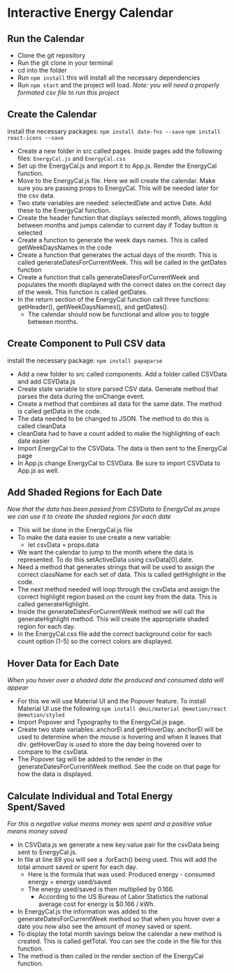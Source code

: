 # Interactive Energy Calendar

## Run the Calendar ##
- Clone the git repository 
- Run the git clone in your terminal
- cd into the folder
- Run `npm install` this will install all the necessary dependencies
- Run `npm start` and the project will load. *Note: you will need a properly formated csv file to run this project*

## Create the Calendar ##
install the necessary packages:
`npm install date-fns --save`
`npm install react-icons --save`

- Create a new folder in src called pages. Inside pages add the following files: `EnergyCal.js` and `EnergyCal.css`
- Set up the EnergyCal.js and import it to App.js. Render the EnergyCal function.
- Move to the EnergyCal.js file. Here we will create the calendar. Make sure you are passing props to EnergyCal. This will be needed later for the csv data.
- Two state variables are needed: selectedDate and active Date. Add these to the EnergyCal function.
-  Create the header function that displays selected month, allows toggling between months and jumps calendar to current day if Today button is selected
- Create a function to generate the week days names. This is called getWeekDaysNames in the code
- Create a function that generates the actual days of the month. This is called generateDatesForCurrentWeek. This will be called in the getDates function
- Create a function that calls generateDatesForCurrentWeek and populates the month displayed with the correct dates on the correct day of the week.  This function is called getDates.
- In the return section of the EnergyCal function call three functions: getHeader(), getWeekDaysNames(), and getDates(). 
    - The calendar should now be functional and allow you to toggle between months.

## Create Component to Pull CSV data ##
install the necessary package:
`npm install papaparse`
- Add a new folder to src called components. Add a folder called CSVData and add CSVData.js
- Create state variable to store parsed CSV data. Generate method that parses the data during the onChange event.
- Create a method that combines all data for the same date.  The method is called getData in the code.
- The data needed to be changed to JSON. The method to do this is called cleanData
- cleanData had to have a count added to make the highlighting of each date easier
- Import EnergyCal to the CSVData. The data is then sent to the EnergyCal page
- In App.js change EnergyCal to CSVData.  Be sure to import CSVData to App.js as well.

## Add Shaded Regions for Each Date ##
*Now that the data has been passed from CSVData to EnergyCal as props we can use it to create the shaded regions for each date*

- This will be done in the EnergyCal.js file
- To make the data easier to use create a new variable:
    - let csvData = props.data
- We want the calendar to jump to the month where the data is represented. To do this setActiveData using csvData[0].date. 
- Need a method that generates strings that will be used to assign the correct className for each set of data. This is called getHighlight in the code.
- The next method needed will loop through the csvData and assign the correct highlight region based on the count key from the data. This is called generateHighlight.
- Inside the generateDatesForCurrentWeek method we will call the generateHighlight method. This will create the appropriate shaded region for each day.
- In the EnergyCal.css file add the correct background color for each count option (1-5) so the correct colors are displayed.


## Hover Data for Each Date ##
*When you hover over a shaded date the produced and consumed data will appear*

- For this we will use Material UI and the Popover feature. To install Material UI use the following
`npm install @mui/material @emotion/react @emotion/styled`
- Import Popover and Typography to the EnergyCal.js page. 
- Create two state variables: anchorEl and getHoverDay. anchorEl will be used to determine when the mouse is hovering and when it leaves that div. getHoverDay is used to store the day being hovered over to compare to the csvData.
- The Popover tag will be added to the render in the generateDatesForCurrentWeek method. See the code on that page for how the data is displayed.


## Calculate Individual and Total Energy Spent/Saved ##
*For this a negative value means money was spent and a positive value means money saved*

- In CSVData.js we generate a new key:value pair for the csvData being sent to EnergyCal.js.
- In file at line 89 you will see a .forEach() being used. This will add the total amount saved or spent for each day. 
    - Here is the formula that was used: 
        Produced energy - consumed energy = energy used/saved
    - The energy used/saved is then multiplied by 0.166.
        - According to the US Bureau of Labor Statistics the national average cost for energy is $0.166 / kWh. 
- In EnergyCal.js the information was added to the generateDatesForCurrentWeek method so that when you hover over a date you now also see the amount of money saved or spent.
- To display the total month savings below the calendar a new method is created. This is called getTotal. You can see the code in the file for this function. 
- The method is then called in the render section of the EnergyCal function. 
